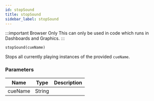 ```yaml
---
id: stopSound
title: stopSound
sidebar_label: stopSound
---
```


:::important Browser Only
This can only be used in code which runs in Dashboards and Graphics.
:::

`stopSound(cueName)`

Stops all currently playing instances of the provided `cueName`.

### Parameters

| Name    | Type   | Description |
| ------- | ------ | ----------- |
| cueName | String |             |
